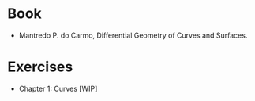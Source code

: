 # Book
- Mantredo P. do Carmo, Differential Geometry of Curves and Surfaces.

# Exercises
- Chapter 1: Curves [WIP]
